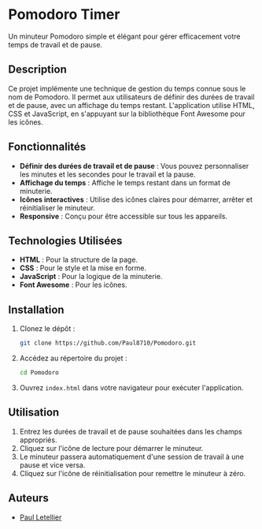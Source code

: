 # Pomodoro Timer

Un minuteur Pomodoro simple et élégant pour gérer efficacement votre temps de travail et de pause.

## Description

Ce projet implémente une technique de gestion du temps connue sous le nom de Pomodoro. Il permet aux utilisateurs de définir des durées de travail et de pause, avec un affichage du temps restant. L'application utilise HTML, CSS et JavaScript, en s'appuyant sur la bibliothèque Font Awesome pour les icônes.

## Fonctionnalités

- **Définir des durées de travail et de pause** : Vous pouvez personnaliser les minutes et les secondes pour le travail et la pause.
- **Affichage du temps** : Affiche le temps restant dans un format de minuterie.
- **Icônes interactives** : Utilise des icônes claires pour démarrer, arrêter et réinitialiser le minuteur.
- **Responsive** : Conçu pour être accessible sur tous les appareils.

## Technologies Utilisées

- **HTML** : Pour la structure de la page.
- **CSS** : Pour le style et la mise en forme.
- **JavaScript** : Pour la logique de la minuterie.
- **Font Awesome** : Pour les icônes.

## Installation

1. Clonez le dépôt :

   ```bash
   git clone https://github.com/Paul8710/Pomodoro.git
   ```

2. Accédez au répertoire du projet :

   ```bash
   cd Pomodoro
   ```

3. Ouvrez `index.html` dans votre navigateur pour exécuter l'application.

## Utilisation

1. Entrez les durées de travail et de pause souhaitées dans les champs appropriés.
2. Cliquez sur l'icône de lecture pour démarrer le minuteur.
3. Le minuteur passera automatiquement d'une session de travail à une pause et vice versa.
4. Cliquez sur l'icône de réinitialisation pour remettre le minuteur à zéro.

## Auteurs

- [Paul Letellier](https://github.com/Paul8710)
